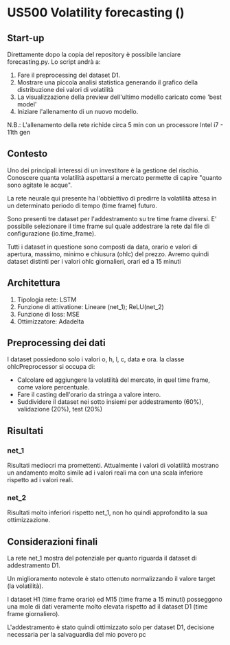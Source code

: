 # US500 Volatility forecasting ()

## Start-up

Direttamente dopo la copia del repository è possibile lanciare forecasting.py.
Lo script andrà a:

1. Fare il preprocessing del dataset D1.
2. Mostrare una piccola analisi statistica generando il grafico della distribuzione dei valori di volatilità
3. La visualizzazione della preview dell'ultimo modello caricato come 'best model'
4. Iniziare l'allenamento di un nuovo modello.

N.B.: L'allenamento della rete richide circa 5 min con un processore Intel i7 - 11th gen

## Contesto

Uno dei principali interessi di un investitore è la gestione del rischio.
Conoscere quanta volatilità aspettarsi a mercato permette di capire "quanto sono agitate le acque".

La rete neurale qui presente ha l'obbiettivo di predirre la volatilità attesa in un determinato periodo di tempo (time frame) futuro.

Sono presenti tre dataset per l'addestramento su tre time frame diversi.
E' possibile selezionare il time frame sul quale addestrare la rete dal file di configurazione (io.time_frame).

Tutti i dataset in questione sono composti da data, orario e valori di apertura, massimo, minimo e chiusura (ohlc) del prezzo.
Avremo quindi dataset distinti per i valori ohlc giornalieri, orari ed a 15 minuti

## Architettura

1. Tipologia rete: LSTM
2. Funzione di attivatione: Lineare (net_1); ReLU(net_2)
3. Funzione di loss: MSE
4. Ottimizzatore: Adadelta

## Preprocessing dei dati

I dataset possiedono solo i valori o, h, l, c, data e ora.
la classe ohlcPreprocessor si occupa di:

- Calcolare ed aggiungere la volatilità del mercato, in quel time frame, come valore percentuale.
- Fare il casting dell'orario da stringa a valore intero.
- Suddividere il dataset nei sotto insiemi per addestramento (60%), validazione (20%), test (20%)

## Risultati

### net_1

Risultati mediocri ma promettenti.
Attualmente i valori di volatilità mostrano un andamento molto simile ad i valori reali ma con una scala inferiore rispetto ad i valori reali.

### net_2

Risultati molto inferiori rispetto net_1, non ho quindi approfondito la sua ottimizzazione.

## Considerazioni finali

La rete net_1 mostra del potenziale per quanto riguarda il dataset di addestramento D1.

Un miglioramento notevole è stato ottenuto normalizzando il valore target (la volatilità).

I dataset H1 (time frame orario) ed M15 (time frame a 15 minuti) posseggono una mole di dati veramente molto elevata rispetto ad il dataset D1 (time frame giornaliero).

L'addestramento è stato quindi ottimizzato solo per dataset D1, decisione necessaria per la salvaguardia del mio povero pc
